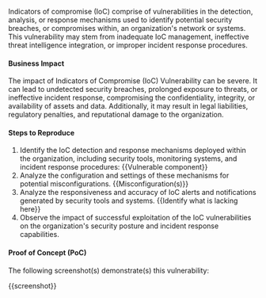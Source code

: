 Indicators of compromise (IoC) comprise of vulnerabilities in the detection, analysis, or response mechanisms used to identify potential security breaches, or compromises within, an organization's network or systems. This vulnerability may stem from inadequate IoC management, ineffective threat intelligence integration, or improper incident response procedures.

#### Business Impact

The impact of Indicators of Compromise (IoC) Vulnerability can be severe. It can lead to undetected security breaches, prolonged exposure to threats, or ineffective incident response, compromising the confidentiality, integrity, or availability of assets and data. Additionally, it may result in legal liabilities, regulatory penalties, and reputational damage to the organization.

#### Steps to Reproduce

1. Identify the IoC detection and response mechanisms deployed within the organization, including security tools, monitoring systems, and incident response procedures:
{{Vulnerable component}}
2. Analyze the configuration and settings of these mechanisms for potential misconfigurations.
{{Misconfiguration(s)}}
3. Analyze the responsiveness and accuracy of IoC alerts and notifications generated by security tools and systems.
{{Identify what is lacking here}}
4. Observe the impact of successful exploitation of the IoC vulnerabilities on the organization's security posture and incident response capabilities.

#### Proof of Concept (PoC)

The following screenshot(s) demonstrate(s) this vulnerability:

{{screenshot}}

